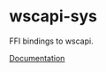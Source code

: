 # wscapi-sys #
FFI bindings to wscapi.

[Documentation](https://retep998.github.io/doc/wscapi-sys/)
